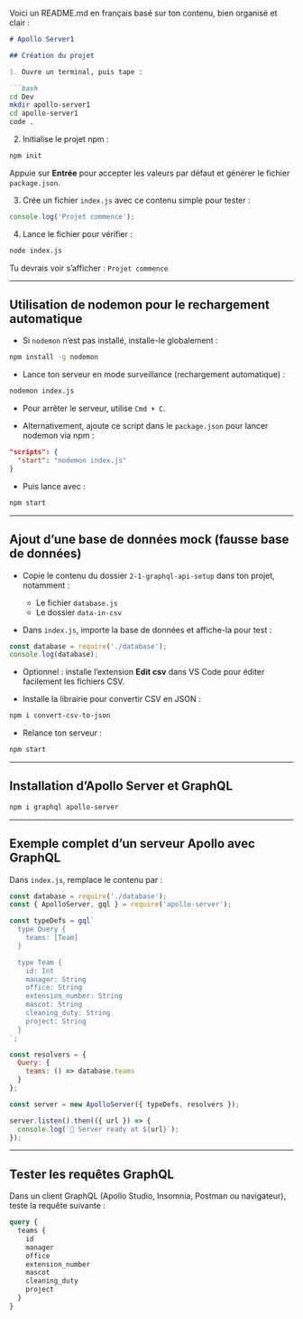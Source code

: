 Voici un README.md en français basé sur ton contenu, bien organisé et clair :

````markdown
# Apollo Server1

## Création du projet

1. Ouvre un terminal, puis tape :

```bash
cd Dev
mkdir apollo-server1
cd apollo-server1
code .
````

2. Initialise le projet npm :

```bash
npm init
```

Appuie sur **Entrée** pour accepter les valeurs par défaut et générer le fichier `package.json`.

3. Crée un fichier `index.js` avec ce contenu simple pour tester :

```js
console.log('Projet commence');
```

4. Lance le fichier pour vérifier :

```bash
node index.js
```

Tu devrais voir s’afficher : `Projet commence`

---

## Utilisation de nodemon pour le rechargement automatique

* Si `nodemon` n’est pas installé, installe-le globalement :

```bash
npm install -g nodemon
```

* Lance ton serveur en mode surveillance (rechargement automatique) :

```bash
nodemon index.js
```

* Pour arrêter le serveur, utilise `Cmd + C`.

* Alternativement, ajoute ce script dans le `package.json` pour lancer nodemon via npm :

```json
"scripts": {
  "start": "nodemon index.js"
}
```

* Puis lance avec :

```bash
npm start
```

---

## Ajout d’une base de données mock (fausse base de données)

* Copie le contenu du dossier `2-1-graphql-api-setup` dans ton projet, notamment :

  * Le fichier `database.js`
  * Le dossier `data-in-csv`

* Dans `index.js`, importe la base de données et affiche-la pour test :

```js
const database = require('./database');
console.log(database);
```

* Optionnel : installe l’extension **Edit csv** dans VS Code pour éditer facilement les fichiers CSV.

* Installe la librairie pour convertir CSV en JSON :

```bash
npm i convert-csv-to-json
```

* Relance ton serveur :

```bash
npm start
```

---

## Installation d’Apollo Server et GraphQL

```bash
npm i graphql apollo-server
```

---

## Exemple complet d’un serveur Apollo avec GraphQL

Dans `index.js`, remplace le contenu par :

```js
const database = require('./database');
const { ApolloServer, gql } = require('apollo-server');

const typeDefs = gql`
  type Query {
    teams: [Team]
  }

  type Team {
    id: Int
    manager: String
    office: String
    extension_number: String
    mascot: String
    cleaning_duty: String
    project: String
  }
`;

const resolvers = {
  Query: {
    teams: () => database.teams
  }
};

const server = new ApolloServer({ typeDefs, resolvers });

server.listen().then(({ url }) => {
  console.log(`🚀 Server ready at ${url}`);
});
```

---

## Tester les requêtes GraphQL

Dans un client GraphQL (Apollo Studio, Insomnia, Postman ou navigateur), teste la requête suivante :

```graphql
query {
  teams {
    id
    manager
    office
    extension_number
    mascot
    cleaning_duty
    project
  }
}
```
